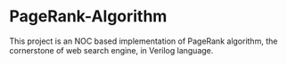 # PageRank-Algorithm
This project is an NOC based implementation of PageRank algorithm, the cornerstone of web search engine, in Verilog language.
